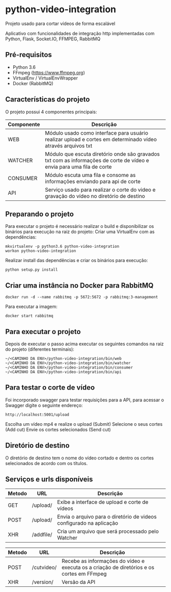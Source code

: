 # python-video-integration
Projeto usado para cortar vídeos de forma escalável

Aplicativo com funcionalidades de integração http implementadas com Python, Flask, Socket.IO, FFMPEG, RabbitMQ

## Pré-requisitos
* Python 3.6
* FFmpeg (https://www.ffmpeg.org)
* VirtualEnv / VirtualEnvWrapper
* Docker (RabbitMQ)

## Características do projeto
O projeto possui 4 componentes principais:

|Componente|Descrição|
|----------|---------|
|WEB|Módulo usado como interface para usuário realizar upload e cortes em determinado vídeo através arquivos txt|
|WATCHER|Módulo que escuta diretório onde são gravados txt com as informações de corte de vídeo e envia para uma fila de corte|
|CONSUMER|Módulo escuta uma fila e consome as informações enviando para api de corte|
|API|Serviço usado para realizar o corte do video e gravação do vídeo no diretório de destino |

## Preparando o projeto

Para executar o projeto é necessário realizar o build e disponibilizar os binários para execução na raiz do projeto:
Criar uma VirtualEnv com as dependências:
```
mkvirtualenv -p python3.6 python-video-integration
workon python-video-integration
```
Realizar install das dependências e criar os binários para execução:
```
python setup.py install
```

## Criar uma instância no Docker para RabbitMQ
```
docker run -d --name rabbitmq -p 5672:5672 -p rabbitmq:3-management
```
Para executar a imagem:
```
docker start rabbitmq
```

## Para executar o projeto
Depois de executar o passo acima executar os seguintes comandos na raiz do projeto (diferentes terminais):
```
~/<CAMINHO DA ENV>/python-video-integration/bin/web
~/<CAMINHO DA ENV>/python-video-integration/bin/watcher
~/<CAMINHO DA ENV>/python-video-integration/bin/consumer
~/<CAMINHO DA ENV>/python-video-integration/bin/api
```
## Para testar o corte de vídeo
Foi incorporado swagger para testar requisições para a API, para acessar o Swagger digite o seguinte endereço:
```
http://localhost:5001/upload
```
Escolha um vídeo mp4 e realize o upload (Submit)
Selecione o seus cortes (Add cut)
Envie os cortes selecionados (Send cut)

## Diretório de destino
O diretório de destino tem o nome do vídeo cortado e dentro os cortes selecionados de acordo com os títulos.

## Serviços e urls disponíveis 


|Metodo|URL|Descrição|
|------|---|-----------|
|GET|/upload/|Exibe a interface de upload e corte de vídeos|
|POST|/upload/|Envia o arquivo para o diretório de videos configurado na aplicação|
|XHR|/addfile/|Cria um arquivo que será processado pelo Watcher|


|Metodo|URL|Descrição|
|------|---|-----------|
|POST|/cutvideo/|Recebe as informações do vídeo e executa os a criação de diretórios e os cortes em FFmpeg|
|XHR|/version/|Versão da API|